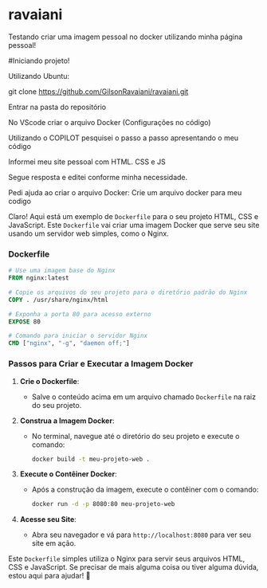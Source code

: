 # ravaiani
Testando criar uma imagem pessoal no docker utilizando minha página pessoal!

#Iniciando projeto!

Utilizando Ubuntu:

git clone https://github.com/GilsonRavaiani/ravaiani.git

Entrar na pasta do repositório

No VScode criar o arquivo Docker (Configurações no código)

Utilizando o COPILOT pesquisei o passo a passo apresentando o meu código

Informei meu site pessoal com HTML. CSS e JS

Segue resposta e editei conforme minha necessidade.

Pedi ajuda ao criar o arquivo Docker: Crie um arquivo docker para meu codigo

Claro! Aqui está um exemplo de `Dockerfile` para o seu projeto HTML, CSS e JavaScript. Este `Dockerfile` vai criar uma imagem Docker que serve seu site usando um servidor web simples, como o Nginx.

### Dockerfile
```Dockerfile
# Use uma imagem base do Nginx
FROM nginx:latest

# Copie os arquivos do seu projeto para o diretório padrão do Nginx
COPY . /usr/share/nginx/html

# Exponha a porta 80 para acesso externo
EXPOSE 80

# Comando para iniciar o servidor Nginx
CMD ["nginx", "-g", "daemon off;"]
```

### Passos para Criar e Executar a Imagem Docker

1. **Crie o Dockerfile**:
   - Salve o conteúdo acima em um arquivo chamado `Dockerfile` na raiz do seu projeto.

2. **Construa a Imagem Docker**:
   - No terminal, navegue até o diretório do seu projeto e execute o comando:
     ```bash
     docker build -t meu-projeto-web .
     ```

3. **Execute o Contêiner Docker**:
   - Após a construção da imagem, execute o contêiner com o comando:
     ```bash
     docker run -d -p 8080:80 meu-projeto-web
     ```

4. **Acesse seu Site**:
   - Abra seu navegador e vá para `http://localhost:8080` para ver seu site em ação.

Este `Dockerfile` simples utiliza o Nginx para servir seus arquivos HTML, CSS e JavaScript. Se precisar de mais alguma coisa ou tiver alguma dúvida, estou aqui para ajudar! 🚀

